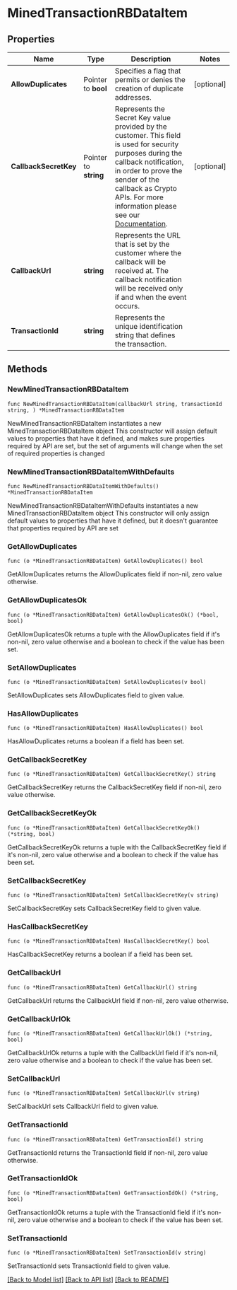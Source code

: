 # MinedTransactionRBDataItem

## Properties

Name | Type | Description | Notes
------------ | ------------- | ------------- | -------------
**AllowDuplicates** | Pointer to **bool** | Specifies a flag that permits or denies the creation of duplicate addresses. | [optional] 
**CallbackSecretKey** | Pointer to **string** | Represents the Secret Key value provided by the customer. This field is used for security purposes during the callback notification, in order to prove the sender of the callback as Crypto APIs. For more information please see our [Documentation](https://developers.cryptoapis.io/technical-documentation/general-information/callbacks#callback-security). | [optional] 
**CallbackUrl** | **string** | Represents the URL that is set by the customer where the callback will be received at. The callback notification will be received only if and when the event occurs. | 
**TransactionId** | **string** | Represents the unique identification string that defines the transaction. | 

## Methods

### NewMinedTransactionRBDataItem

`func NewMinedTransactionRBDataItem(callbackUrl string, transactionId string, ) *MinedTransactionRBDataItem`

NewMinedTransactionRBDataItem instantiates a new MinedTransactionRBDataItem object
This constructor will assign default values to properties that have it defined,
and makes sure properties required by API are set, but the set of arguments
will change when the set of required properties is changed

### NewMinedTransactionRBDataItemWithDefaults

`func NewMinedTransactionRBDataItemWithDefaults() *MinedTransactionRBDataItem`

NewMinedTransactionRBDataItemWithDefaults instantiates a new MinedTransactionRBDataItem object
This constructor will only assign default values to properties that have it defined,
but it doesn't guarantee that properties required by API are set

### GetAllowDuplicates

`func (o *MinedTransactionRBDataItem) GetAllowDuplicates() bool`

GetAllowDuplicates returns the AllowDuplicates field if non-nil, zero value otherwise.

### GetAllowDuplicatesOk

`func (o *MinedTransactionRBDataItem) GetAllowDuplicatesOk() (*bool, bool)`

GetAllowDuplicatesOk returns a tuple with the AllowDuplicates field if it's non-nil, zero value otherwise
and a boolean to check if the value has been set.

### SetAllowDuplicates

`func (o *MinedTransactionRBDataItem) SetAllowDuplicates(v bool)`

SetAllowDuplicates sets AllowDuplicates field to given value.

### HasAllowDuplicates

`func (o *MinedTransactionRBDataItem) HasAllowDuplicates() bool`

HasAllowDuplicates returns a boolean if a field has been set.

### GetCallbackSecretKey

`func (o *MinedTransactionRBDataItem) GetCallbackSecretKey() string`

GetCallbackSecretKey returns the CallbackSecretKey field if non-nil, zero value otherwise.

### GetCallbackSecretKeyOk

`func (o *MinedTransactionRBDataItem) GetCallbackSecretKeyOk() (*string, bool)`

GetCallbackSecretKeyOk returns a tuple with the CallbackSecretKey field if it's non-nil, zero value otherwise
and a boolean to check if the value has been set.

### SetCallbackSecretKey

`func (o *MinedTransactionRBDataItem) SetCallbackSecretKey(v string)`

SetCallbackSecretKey sets CallbackSecretKey field to given value.

### HasCallbackSecretKey

`func (o *MinedTransactionRBDataItem) HasCallbackSecretKey() bool`

HasCallbackSecretKey returns a boolean if a field has been set.

### GetCallbackUrl

`func (o *MinedTransactionRBDataItem) GetCallbackUrl() string`

GetCallbackUrl returns the CallbackUrl field if non-nil, zero value otherwise.

### GetCallbackUrlOk

`func (o *MinedTransactionRBDataItem) GetCallbackUrlOk() (*string, bool)`

GetCallbackUrlOk returns a tuple with the CallbackUrl field if it's non-nil, zero value otherwise
and a boolean to check if the value has been set.

### SetCallbackUrl

`func (o *MinedTransactionRBDataItem) SetCallbackUrl(v string)`

SetCallbackUrl sets CallbackUrl field to given value.


### GetTransactionId

`func (o *MinedTransactionRBDataItem) GetTransactionId() string`

GetTransactionId returns the TransactionId field if non-nil, zero value otherwise.

### GetTransactionIdOk

`func (o *MinedTransactionRBDataItem) GetTransactionIdOk() (*string, bool)`

GetTransactionIdOk returns a tuple with the TransactionId field if it's non-nil, zero value otherwise
and a boolean to check if the value has been set.

### SetTransactionId

`func (o *MinedTransactionRBDataItem) SetTransactionId(v string)`

SetTransactionId sets TransactionId field to given value.



[[Back to Model list]](../README.md#documentation-for-models) [[Back to API list]](../README.md#documentation-for-api-endpoints) [[Back to README]](../README.md)


